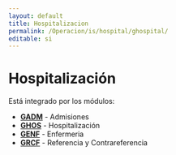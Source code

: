 ```yaml
---
layout: default
title: Hospitalizacion
permalink: /Operacion/is/hospital/ghospital/
editable: si
---
```


# Hospitalización

Está integrado por los módulos:

* [**GADM**](http://docs.oasiscom.com/Operacion/is/hospital/ghospital/gadm) - Admisiones
* [**GHOS**](http://docs.oasiscom.com/Operacion/is/hospital/ghospital/ghos) - Hospitalización
* [**GENF**](http://docs.oasiscom.com/Operacion/is/hospital/ghospital/genf) - Enfermeria
* [**GRCF**](http://docs.oasiscom.com/Operacion/is/hospital/ghospital/grcf) - Referencia y Contrareferencia